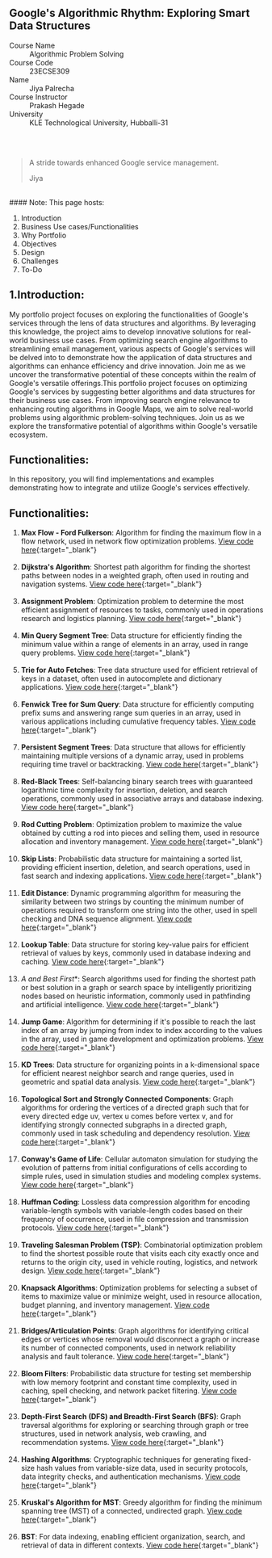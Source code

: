 ## Google's Algorithmic Rhythm: Exploring Smart Data Structures

<dl>
<dt>Course Name</dt>
<dd>Algorithmic Problem Solving</dd>
<dt>Course Code</dt>
<dd>23ECSE309</dd>
<dt>Name</dt>
<dd>Jiya Palrecha</dd>
<dt>Course Instructor</dt>
<dd>Prakash Hegade</dd>
<dt>University</dt>
<dd>KLE Technological University, Hubballi-31</dd>
</dl>

<br><br>
> A stride towards enhanced Google service management.
>
> Jiya

<br>
#### Note:
This page hosts:

1. Introduction
2. Business Use cases/Functionalities
3. Why Portfolio
4. Objectives
5. Design
6. Challenges
7. To-Do


## 1.Introduction:
My portfolio project focuses on exploring the functionalities of Google's services through the lens of data structures and algorithms. By leveraging this knowledge, the project aims to develop innovative solutions for real-world business use cases. From optimizing search engine algorithms to streamlining email management, various aspects of Google's services will be delved into to demonstrate how the application of data structures and algorithms can enhance efficiency and drive innovation. Join me as we uncover the transformative potential of these concepts within the realm of Google's versatile offerings.This portfolio project focuses on optimizing Google's services by suggesting better algorithms and data structures for their business use cases. From improving search engine relevance to enhancing routing algorithms in Google Maps, we aim to solve real-world problems using algorithmic problem-solving techniques. Join us as we explore the transformative potential of algorithms within Google's versatile ecosystem.

## Functionalities:
In this repository, you will find implementations and examples demonstrating how to integrate and utilize Google's services effectively.

## Functionalities:

1. **Max Flow - Ford Fulkerson**: Algorithm for finding the maximum flow in a flow network, used in network flow optimization problems. [View code here](https://github.com/jiyapalrecha35/Google.github.io/blob/main/codes/maxFlow.cpp){:target="_blank"}<br><br>
2. **Dijkstra's Algorithm**: Shortest path algorithm for finding the shortest paths between nodes in a weighted graph, often used in routing and navigation systems. [View code here](https://github.com/jiyapalrecha35/Google.github.io/blob/main/codes/dijkstra.cpp){:target="_blank"}<br><br>
3. **Assignment Problem**: Optimization problem to determine the most efficient assignment of resources to tasks, commonly used in operations research and logistics planning. [View code here](https://github.com/jiyapalrecha35/Google.github.io/blob/main/codes/jobAssignment.cpp){:target="_blank"}<br><br>
4. **Min Query Segment Tree**: Data structure for efficiently finding the minimum value within a range of elements in an array, used in range query problems. [View code here](https://github.com/jiyapalrecha35/Google.github.io/blob/main/codes/SegmentTree.cpp){:target="_blank"}<br><br>
5. **Trie for Auto Fetches**: Tree data structure used for efficient retrieval of keys in a dataset, often used in autocomplete and dictionary applications. [View code here](https://github.com/jiyapalrecha35/Google.github.io/blob/main/codes/Trie.cpp){:target="_blank"}<br><br>
6. **Fenwick Tree for Sum Query**: Data structure for efficiently computing prefix sums and answering range sum queries in an array, used in various applications including cumulative frequency tables. [View code here](https://github.com/jiyapalrecha35/Google.github.io/blob/main/codes/FenwickTree.cpp){:target="_blank"}<br><br>
7. **Persistent Segment Trees**: Data structure that allows for efficiently maintaining multiple versions of a dynamic array, used in problems requiring time travel or backtracking. [View code here](https://github.com/jiyapalrecha35/Google.github.io/blob/main/codes/PersistentSegmentTree.cpp){:target="_blank"}<br><br>
8. **Red-Black Trees**: Self-balancing binary search trees with guaranteed logarithmic time complexity for insertion, deletion, and search operations, commonly used in associative arrays and database indexing. [View code here](https://github.com/jiyapalrecha35/Google.github.io/blob/main/codes/index){:target="_blank"}<br><br>
9. **Rod Cutting Problem**: Optimization problem to maximize the value obtained by cutting a rod into pieces and selling them, used in resource allocation and inventory management. [View code here](https://github.com/jiyapalrecha35/Google.github.io/blob/main/codes/index){:target="_blank"}<br><br>
10. **Skip Lists**: Probabilistic data structure for maintaining a sorted list, providing efficient insertion, deletion, and search operations, used in fast search and indexing applications. [View code here](https://github.com/jiyapalrecha35/Google.github.io/blob/main/codes/index){:target="_blank"}<br><br>
11. **Edit Distance**: Dynamic programming algorithm for measuring the similarity between two strings by counting the minimum number of operations required to transform one string into the other, used in spell checking and DNA sequence alignment. [View code here](https://github.com/jiyapalrecha35/Google.github.io/blob/main/codes/index){:target="_blank"}<br><br>
12. **Lookup Table**: Data structure for storing key-value pairs for efficient retrieval of values by keys, commonly used in database indexing and caching. [View code here](https://github.com/jiyapalrecha35/Google.github.io/blob/main/codes/index){:target="_blank"}<br><br>
13. **A* and Best First**: Search algorithms used for finding the shortest path or best solution in a graph or search space by intelligently prioritizing nodes based on heuristic information, commonly used in pathfinding and artificial intelligence. [View code here](https://github.com/jiyapalrecha35/Google.github.io/blob/main/codes/index){:target="_blank"}<br><br>
14. **Jump Game**: Algorithm for determining if it's possible to reach the last index of an array by jumping from index to index according to the values in the array, used in game development and optimization problems. [View code here](https://github.com/jiyapalrecha35/Google.github.io/blob/main/codes/index){:target="_blank"}<br><br>
15. **KD Trees**: Data structure for organizing points in a k-dimensional space for efficient nearest neighbor search and range queries, used in geometric and spatial data analysis. [View code here](https://github.com/jiyapalrecha35/Google.github.io/blob/main/codes/index){:target="_blank"}<br><br>
16. **Topological Sort and Strongly Connected Components**: Graph algorithms for ordering the vertices of a directed graph such that for every directed edge uv, vertex u comes before vertex v, and for identifying strongly connected subgraphs in a directed graph, commonly used in task scheduling and dependency resolution. [View code here](https://github.com/jiyapalrecha35/Google.github.io/blob/main/codes/index){:target="_blank"}<br><br>
17. **Conway's Game of Life**: Cellular automaton simulation for studying the evolution of patterns from initial configurations of cells according to simple rules, used in simulation studies and modeling complex systems. [View code here](https://github.com/jiyapalrecha35/Google.github.io/blob/main/codes/index){:target="_blank"}<br><br>
18. **Huffman Coding**: Lossless data compression algorithm for encoding variable-length symbols with variable-length codes based on their frequency of occurrence, used in file compression and transmission protocols. [View code here](https://github.com/jiyapalrecha35/Google.github.io/blob/main/codes/index){:target="_blank"}<br><br>
19. **Traveling Salesman Problem (TSP)**: Combinatorial optimization problem to find the shortest possible route that visits each city exactly once and returns to the origin city, used in vehicle routing, logistics, and network design. [View code here](https://github.com/jiyapalrecha35/Google.github.io/blob/main/codes/index){:target="_blank"}<br><br>
20. **Knapsack Algorithms**: Optimization problems for selecting a subset of items to maximize value or minimize weight, used in resource allocation, budget planning, and inventory management. [View code here](https://github.com/jiyapalrecha35/Google.github.io/blob/main/codes/index){:target="_blank"}<br><br>
21. **Bridges/Articulation Points**: Graph algorithms for identifying critical edges or vertices whose removal would disconnect a graph or increase its number of connected components, used in network reliability analysis and fault tolerance. [View code here](https://github.com/jiyapalrecha35/Google.github.io/blob/main/codes/index){:target="_blank"}<br><br>
22. **Bloom Filters**: Probabilistic data structure for testing set membership with low memory footprint and constant time complexity, used in caching, spell checking, and network packet filtering. [View code here](https://github.com/jiyapalrecha35/Google.github.io/blob/main/codes/index){:target="_blank"}<br><br>
23. **Depth-First Search (DFS) and Breadth-First Search (BFS)**: Graph traversal algorithms for exploring or searching through graph or tree structures, used in network analysis, web crawling, and recommendation systems. [View code here](https://github.com/jiyapalrecha35/Google.github.io/blob/main/codes/index){:target="_blank"}<br><br>
24. **Hashing Algorithms**: Cryptographic techniques for generating fixed-size hash values from variable-size data, used in security protocols, data integrity checks, and authentication mechanisms. [View code here](https://github.com/jiyapalrecha35/Google.github.io/blob/main/codes/index){:target="_blank"}<br><br>
25. **Kruskal's Algorithm for MST**: Greedy algorithm for finding the minimum spanning tree (MST) of a connected, undirected graph. [View code here](https://github.com/jiyapalrecha35/Google.github.io/blob/main/codes/kruskalAlgoritm.c){:target="_blank"}<br><br>
26. **BST**: For data indexing, enabling efficient organization, search, and retrieval of data in different contexts. [View code here](https://github.com/jiyapalrecha35/Google.github.io/blob/main/codes/index){:target="_blank"}<br><br>

